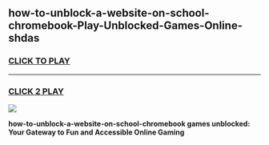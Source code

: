 
## how-to-unblock-a-website-on-school-chromebook-Play-Unblocked-Games-Online-shdas
<h3>
<a href="https://premium76.site?title=how-to-unblock-a-website-on-school-chromebook&ref=25A">CLICK TO PLAY</a></h3>
<hr>

<h3>
<a href="https://premium76.site?title=how-to-unblock-a-website-on-school-chromebook&ref=25A">CLICK 2 PLAY</a>
  
</h3>

<a href="https://premium76.site?title=how-to-unblock-a-website-on-school-chromebook&ref=25A"><img src="https://clearcache.store/games.png"></a>


**how-to-unblock-a-website-on-school-chromebook games unblocked: Your Gateway to Fun and Accessible Online Gaming**
